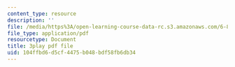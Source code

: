 ```yaml
---
content_type: resource
description: ''
file: /media/https%3A/open-learning-course-data-rc.s3.amazonaws.com/6-832-underactuated-robotics-spring-2009/104ffbd6d5cf4475b048bdf58fb6db34_E-sOMfDVe8o.pdf
file_type: application/pdf
resourcetype: Document
title: 3play pdf file
uid: 104ffbd6-d5cf-4475-b048-bdf58fb6db34
---
```

